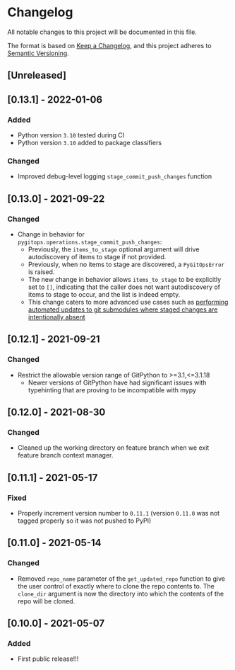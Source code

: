 # Changelog
All notable changes to this project will be documented in this file.

The format is based on [Keep a Changelog](https://keepachangelog.com/en/1.0.0/),
and this project adheres to [Semantic Versioning](https://semver.org/spec/v2.0.0.html).

## [Unreleased]

## [0.13.1] - 2022-01-06

### Added

- Python version `3.10` tested during CI
- Python version `3.10` added to package classifiers

### Changed

- Improved debug-level logging `stage_commit_push_changes` function

## [0.13.0] - 2021-09-22

### Changed

* Change in behavior for `pygitops.operations.stage_commit_push_changes`:
  * Previously, the `items_to_stage` optional argument will drive autodiscovery of items to stage if not provided.
  * Previously, when no items to stage are discovered, a `PyGitOpsError` is raised.
  * The new change in behavior allows `items_to_stage` to be explicitly set to `[]`, indicating that the caller does not want autodiscovery of items to stage to occur, and the list is indeed empty.
  * This change caters to more advanced use cases such as [performing automated updates to git submodules where staged changes are intentionally absent](https://wayfair-incubator.github.io/pygitops/making-changes-on-feature-branch/#advanced-example)

## [0.12.1] - 2021-09-21

### Changed

* Restrict the allowable version range of GitPython to >=3.1,<=3.1.18
  * Newer versions of GitPython have had significant issues with typehinting that are proving to be incompatible with mypy

## [0.12.0] - 2021-08-30

### Changed

* Cleaned up the working directory on feature branch when we exit feature branch context manager.

## [0.11.1] - 2021-05-17

### Fixed

* Properly increment version number to `0.11.1` (version `0.11.0` was not tagged properly so it was not pushed to PyPI)

## [0.11.0] - 2021-05-14

### Changed

* Removed `repo_name` parameter of the `get_updated_repo` function to give the user control of exactly where to clone the repo contents to. The `clone_dir` argument is now the directory into which the contents of the repo will be cloned.

## [0.10.0] - 2021-05-07

### Added

- First public release!!!
